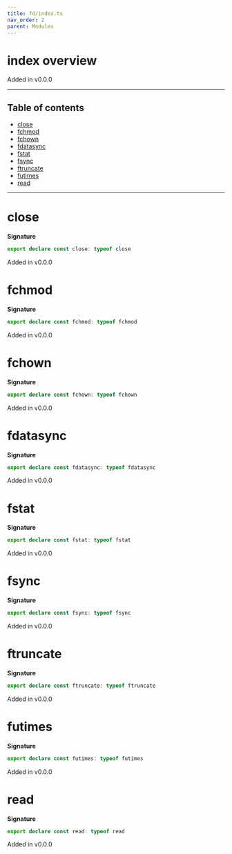 ```yaml
---
title: fd/index.ts
nav_order: 2
parent: Modules
---
```


# index overview

Added in v0.0.0

---

<h2 class="text-delta">Table of contents</h2>

- [close](#close)
- [fchmod](#fchmod)
- [fchown](#fchown)
- [fdatasync](#fdatasync)
- [fstat](#fstat)
- [fsync](#fsync)
- [ftruncate](#ftruncate)
- [futimes](#futimes)
- [read](#read)

---

# close

**Signature**

```ts
export declare const close: typeof close
```

Added in v0.0.0

# fchmod

**Signature**

```ts
export declare const fchmod: typeof fchmod
```

Added in v0.0.0

# fchown

**Signature**

```ts
export declare const fchown: typeof fchown
```

Added in v0.0.0

# fdatasync

**Signature**

```ts
export declare const fdatasync: typeof fdatasync
```

Added in v0.0.0

# fstat

**Signature**

```ts
export declare const fstat: typeof fstat
```

Added in v0.0.0

# fsync

**Signature**

```ts
export declare const fsync: typeof fsync
```

Added in v0.0.0

# ftruncate

**Signature**

```ts
export declare const ftruncate: typeof ftruncate
```

Added in v0.0.0

# futimes

**Signature**

```ts
export declare const futimes: typeof futimes
```

Added in v0.0.0

# read

**Signature**

```ts
export declare const read: typeof read
```

Added in v0.0.0
